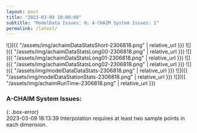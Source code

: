 ```yaml
---
layout: post
title: "2023-03-09 18:00:00"
subtitle: "ModelData Issues: 0; A-CHAIM System Issues: 1"
permalink: /latest/
---
```


![]({{ "/assets/img/achaimDataStatsShort-2306818.png" | relative_url }})
![]({{ "/assets/img/achaimDataStatsLong00-2306818.png" | relative_url }})
![]({{ "/assets/img/achaimDataStatsLong01-2306818.png" | relative_url }})
![]({{ "/assets/img/achaimDataStatsLong02-2306818.png" | relative_url }})
![]({{ "/assets/img/modelDataDataStats-2306818.png" | relative_url }})
![]({{ "/assets/img/modelDataStationStats-2306818.png" | relative_url }})
![]({{ "/assets/img/achaimRunTime-2306818.png" | relative_url }})


### A-CHAIM System Issues:  
  
{: .box-error}  
2023-03-09 18:13:39 Interpolation requires at least two sample points in each dimension.  
